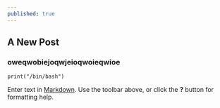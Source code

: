```yaml
---
published: true
---
```

## A New Post

### oweqwobiejoqwjeioqwoieqwioe

```python3
print("/bin/bash")
```

Enter text in [Markdown](http://daringfireball.net/projects/markdown/). Use the toolbar above, or click the **?** button for formatting help.
